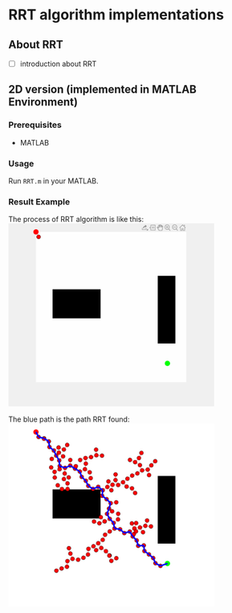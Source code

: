 # RRT algorithm implementations 

## About RRT 
- [ ] introduction about RRT

## 2D version (implemented in MATLAB Environment)
### Prerequisites

- MATLAB

### Usage

Run  `RRT.m`  in your MATLAB. 

### Result Example
The process of RRT algorithm is like this:
<img src="Matlab\resultGIF.gif" style="zoom:40%;" />

The blue path is the path RRT found:
<img src="Matlab\result_path.png" style="zoom:40%;" />